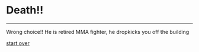 # Death!!
---
Wrong choice!! He is retired MMA fighter, he dropkicks you off the building

[start over](../README.md)